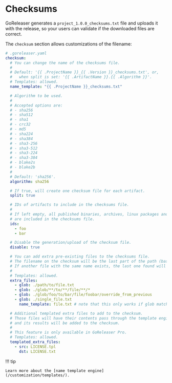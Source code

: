 # Checksums

GoReleaser generates a `project_1.0.0_checksums.txt` file and uploads it with the
release, so your users can validate if the downloaded files are correct.

The `checksum` section allows customizations of the filename:

```yaml
# .goreleaser.yaml
checksum:
  # You can change the name of the checksums file.
  #
  # Default: '{{ .ProjectName }}_{{ .Version }}_checksums.txt', or,
  #   when split is set: '{{ .ArtifactName }}.{{ .Algorithm }}'.
  # Templates: allowed.
  name_template: "{{ .ProjectName }}_checksums.txt"

  # Algorithm to be used.
  #
  # Accepted options are:
  # - sha256
  # - sha512
  # - sha1
  # - crc32
  # - md5
  # - sha224
  # - sha384
  # - sha3-256
  # - sha3-512
  # - sha3-224
  # - sha3-384
  # - blake2s
  # - blake2b
  #
  # Default: 'sha256'.
  algorithm: sha256

  # If true, will create one checksum file for each artifact.
  split: true

  # IDs of artifacts to include in the checksums file.
  #
  # If left empty, all published binaries, archives, linux packages and source archives
  # are included in the checksums file.
  ids:
    - foo
    - bar

  # Disable the generation/upload of the checksum file.
  disable: true

  # You can add extra pre-existing files to the checksums file.
  # The filename on the checksum will be the last part of the path (base).
  # If another file with the same name exists, the last one found will be used.
  #
  # Templates: allowed.
  extra_files:
    - glob: ./path/to/file.txt
    - glob: ./glob/**/to/**/file/**/*
    - glob: ./glob/foo/to/bar/file/foobar/override_from_previous
    - glob: ./single_file.txt
      name_template: file.txt # note that this only works if glob matches 1 file only

  # Additional templated extra files to add to the checksum.
  # Those files will have their contents pass through the template engine,
  # and its results will be added to the checksum.
  #
  # This feature is only available in GoReleaser Pro.
  # Templates: allowed.
  templated_extra_files:
    - src: LICENSE.tpl
      dst: LICENSE.txt
```

!!! tip

    Learn more about the [name template engine](/customization/templates/).
